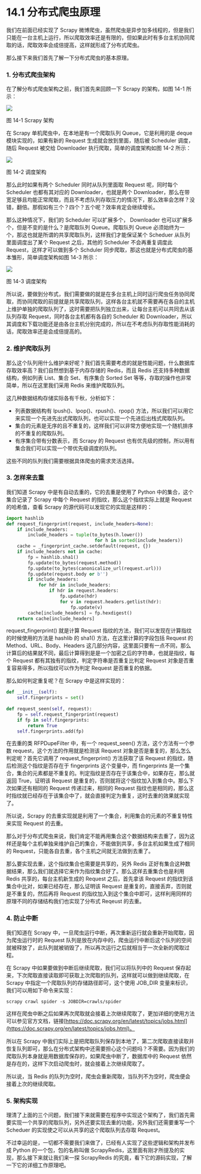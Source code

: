 # 14.1 分布式爬虫原理

我们在前面已经实现了 Scrapy 微博爬虫，虽然爬虫是异步加多线程的，但是我们只能在一台主机上运行，所以爬取效率还是有限的，但如果此时有多台主机协同爬取的话，爬取效率会成倍提高，这样就形成了分布式爬虫。

那么接下来我们首先了解一下分布式爬虫的基本原理。

### 1. 分布式爬虫架构

在了解分布式爬虫架构之前，我们首先来回顾一下 Scrapy 的架构，如图 14-1 所示：

![](./pictures/14-1.jpg)

图 14-1 Scrapy 架构

在 Scrapy 单机爬虫中，在本地是有一个爬取队列 Queue，它是利用的是 deque 模块实现的，如果有新的 Request 生成就会放到里面，随后被 Scheduler 调度，随后 Request 被交给 Downloader 执行爬取，简单的调度架构如图 14-2 所示：

![](./pictures/14-2.jpg)

图 14-2 调度架构

那么此时如果有两个 Scheduler 同时从队列里面取 Request 呢，同时每个 Scheduler 也都有其对应的 Downloader，也就是两个 Downloader，那么在带宽足够且均能正常爬取，而且不考虑队列存取压力的情况下，那么效率会怎样？没错，翻倍。那假如有三个？四个？五个呢？效率肯定会继续增长。

那么这种情况下，我们的 Scheduler 可以扩展多个， Downloader 也可以扩展多个，但是不变的是什么？是爬取队列 Queue。爬取队列 Queue 必须始终为一个，那这也就是所谓的共享爬取队列，这样我们才能保证某个 Scheduer 从队列里面调度出了某个 Request 之后，其他的 Scheduler 不会再重复调度此 Request，这样才可以做到多个 Schduler 同步爬取，那这也就是分布式爬虫的基本雏形，简单调度架构如图 14-3 所示：

![](./pictures/14-3.jpg)

图 14-3 调度架构

所以说，要做到分布式，我们需要做的就是在多台主机上同时运行爬虫任务协同爬取，而协同爬取的前提就是共享爬取队列，这样各台主机就不需要再在各自的主机上维护单独的爬取队列了，这时需要把队列独立出来，让每台主机可以共同去从该队列存取 Request，同时各台主机都有各自的 Scheduler 和 Downloader，所以其调度和下载功能还是由各台主机分别完成的，所以在不考虑队列存取性能消耗的话，爬取效率还是会成倍提高的。

### 2. 维护爬取队列

那么这个队列用什么维护来好呢？我们首先需要考虑的就是性能问题，什么数据库存取效率高？我们自然想到基于内存存储的 Redis，而且 Redis 还支持多种数据结构，例如列表 List、集合 Set、有序集合 Sorted Set 等等，存取的操作也非常简单，所以在这里我们采用 Redis 来维护爬取队列。

这几种数据结构存储实际各有千秋，分析如下：
* 列表数据结构有 lpush()、lpop()、rpush()、rpop() 方法，所以我们可以用它来实现一个先进先出式爬取队列，也可以实现一个先进后出栈式爬取队列。
* 集合的元素是无序的且不重复的，这样我们可以非常方便地实现一个随机排序的不重复的爬取队列。
* 有序集合带有分数表示，而 Scrapy 的 Request 也有优先级的控制，所以用有集合我们可以实现一个带优先级调度的队列。

这些不同的队列我们需要根据具体爬虫的需求灵活选择。

### 3. 怎样来去重

我们知道 Scrapy 中是有自动去重的，它的去重是使用了 Python 中的集合，这个集合记录了 Scrapy 中每个 Request 的指纹，那么这个指纹实际上就是 Request 的哈希值，查看 Scrapy 的源代码可以发现它的实现是这样的：

```python
import hashlib
def request_fingerprint(request, include_headers=None):
    if include_headers:
        include_headers = tuple(to_bytes(h.lower())
                                 for h in sorted(include_headers))
    cache = _fingerprint_cache.setdefault(request, {})
    if include_headers not in cache:
        fp = hashlib.sha1()
        fp.update(to_bytes(request.method))
        fp.update(to_bytes(canonicalize_url(request.url)))
        fp.update(request.body or b'')
        if include_headers:
            for hdr in include_headers:
                if hdr in request.headers:
                    fp.update(hdr)
                    for v in request.headers.getlist(hdr):
                        fp.update(v)
        cache[include_headers] = fp.hexdigest()
    return cache[include_headers]
```

request_fingerprint() 就是计算 Request 指纹的方法，我们可以发现在计算指纹的时候使用的方法是 hashlib 的 sha1() 方法，在这里计算的字段包括 Request 的 Method、URL、Body、Headers 这几部分内容，这里面只要有一点不同，那么计算后的结果就不同，最后计算得到是是一个加密之后的字符串，也就是指纹，每个 Request 都有其独有的指纹，判定字符串是否重复比判定 Request 对象是否重复容易得多，所以指纹可以作为判定 Request 是否重复的依据。

那么如何判定重复呢？在 Scrapy 中是这样实现的：

```python
def __init__(self):
    self.fingerprints = set()
    
def request_seen(self, request):
    fp = self.request_fingerprint(request)
    if fp in self.fingerprints:
        return True
    self.fingerprints.add(fp)
```

在去重的类 RFPDupeFilter 中，有一个 request_seen() 方法，这个方法有一个参数 request，这个方法的作用就是检测该 Request 对象是否是重复的，那么怎么判定呢？首先它调用了 request_fingerprint() 方法获取了该 Request 的指纹，随后检测这个指纹是否存在于 fingerprints 这个变量中，而 fingerprints 是一个集合，集合的元素都是不重复的。判定指纹是否存在于该集合中，如果存在，那么就返回 True，证明该 Request 是重复的，否则就将这个指纹加入到集合中。那么下次如果还有相同的 Request 传递过来，相同的 Request 指纹也是相同的，那么这时指纹就已经存在于该集合中了，就会直接判定为重复，这时去重的效果就实现了。

所以说，Scrapy 的去重实现就是利用了一个集合，利用集合的元素的不重复特性来实现 Request 的去重。

那么对于分布式爬虫来说，我们肯定不能再用集合这个数据结构来去重了，因为这样还是每个主机单独来维护自己的集合，不能做到共享，多台主机如果生成了相同的 Request，只能各自去重，各个主机之间就无法做到去重了。

那么要实现去重，这个指纹集合也需要是共享的，另外 Redis 正好有集合这种数据结果，那么我们就选择它来作为指纹集合好了。那么这样去重集合也是利用 Redis 共享的，每台主机新生成的 Request 之后，首先拿该 Request 的指纹到该集合中比对，如果已经存在，那么证明该 Request 是重复的，直接丢弃，否则就是不重复的，然后再将 Request 的指纹加入到这个集合中即可，这样利用同样的原理不同的存储结构我们也实现了分布式 Reqeust 的去重。

### 4. 防止中断

我们知道在 Scrapy 中，一旦爬虫运行中断，再次重新运行就会重新开始爬取，因为爬虫运行时的 Request 队列是放在内存中的，爬虫运行中断后这个队列的空间就被释放了，此队列就被销毁了，所以再次运行之后就相当于一次全新的爬取过程。

在 Scrapy 中如果要做到中断后继续爬取，我们可以将队列中的 Request 保存起来，下次爬取直接读取即可获取上次爬取的队列，这样就可以做到继续爬取，在 Scrapy 中指定一个爬取队列的存储路径即可，这个使用 JOB_DIR 变量来标识，我们可以用如下命令来实现：

```
scrapy crawl spider -s JOBDIR=crawls/spider
```

这样在爬虫中断之后如果再次爬取就会接着上次继续爬取了，更加详细的使用方法可以参见官方文档，链接[https://doc.scrapy.org/en/latest/topics/jobs.html](https://doc.scrapy.org/en/latest/topics/jobs.html)。

所以在 Scrapy 中我们实际上是把爬取队列保存到本地了，第二次爬取直接读取并恢复队列即可，那么在分布式架构中还需要担心这个问题吗？不需要。因为我们的爬取队列本身就是用数据库保存的，如果爬虫中断了，数据库中的 Request 依然是存在的，这样下次启动爬虫时，就会接着上次继续爬取了。

所以说，当 Redis 的队列为空时，爬虫会重新爬取，当队列不为空时，爬虫便会接着上次的继续爬取。

### 5. 架构实现

理清了上面的三个问题，我们接下来就需要在程序中实现这个架构了，我们首先需要实现一个共享的爬取队列，另外还要实现去重的功能，另外我们还需要重写一个 Scheduer 的实现使之可以从共享的这个爬取队列去存取 Request。

不过幸运的是，一切都不需要我们来做了，已经有人实现了这些逻辑和架构并发布成 Python 的一个包，包的名称叫做 ScrapyRedis，这里面有刚才所提及的实现，那么接下来就让我们来一探 ScrapyRedis 的究竟，看下它的源码实现，了解一下它的详细工作原理吧。
